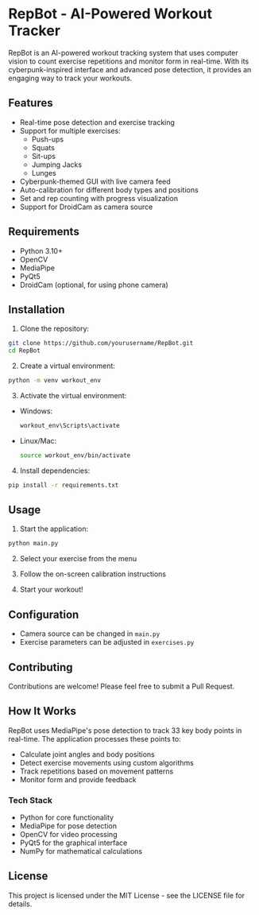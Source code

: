 # RepBot - AI-Powered Workout Tracker

RepBot is an AI-powered workout tracking system that uses computer vision to count exercise repetitions and monitor form in real-time. With its cyberpunk-inspired interface and advanced pose detection, it provides an engaging way to track your workouts.

## Features

- Real-time pose detection and exercise tracking
- Support for multiple exercises:
  - Push-ups
  - Squats
  - Sit-ups
  - Jumping Jacks
  - Lunges
- Cyberpunk-themed GUI with live camera feed
- Auto-calibration for different body types and positions
- Set and rep counting with progress visualization
- Support for DroidCam as camera source

## Requirements

- Python 3.10+
- OpenCV
- MediaPipe
- PyQt5
- DroidCam (optional, for using phone camera)

## Installation

1. Clone the repository:
```bash
git clone https://github.com/yourusername/RepBot.git
cd RepBot
```

2. Create a virtual environment:
```bash
python -m venv workout_env
```

3. Activate the virtual environment:
- Windows:
  ```bash
  workout_env\Scripts\activate
  ```
- Linux/Mac:
  ```bash
  source workout_env/bin/activate
  ```

4. Install dependencies:
```bash
pip install -r requirements.txt
```

## Usage

1. Start the application:
```bash
python main.py
```

2. Select your exercise from the menu

3. Follow the on-screen calibration instructions

4. Start your workout!

## Configuration

- Camera source can be changed in `main.py`
- Exercise parameters can be adjusted in `exercises.py`

## Contributing

Contributions are welcome! Please feel free to submit a Pull Request.

## How It Works

RepBot uses MediaPipe's pose detection to track 33 key body points in real-time. The application processes these points to:

- Calculate joint angles and body positions
- Detect exercise movements using custom algorithms
- Track repetitions based on movement patterns
- Monitor form and provide feedback

### Tech Stack

- Python for core functionality
- MediaPipe for pose detection
- OpenCV for video processing
- PyQt5 for the graphical interface
- NumPy for mathematical calculations

## License

This project is licensed under the MIT License - see the LICENSE file for details.